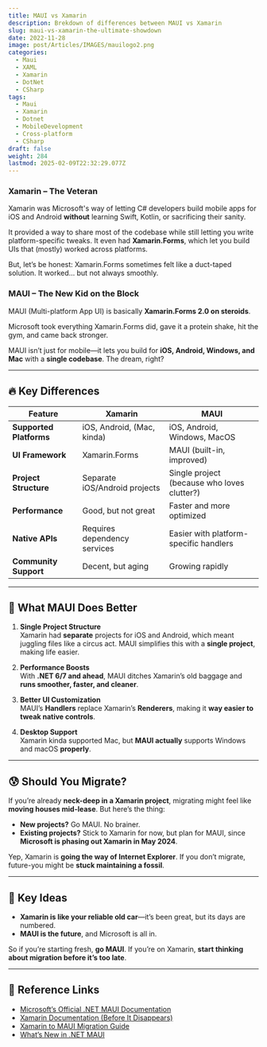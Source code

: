 ```yaml
---
title: MAUI vs Xamarin
description: Brekdown of differences between MAUI vs Xamarin
slug: maui-vs-xamarin-the-ultimate-showdown
date: 2022-11-28
image: post/Articles/IMAGES/mauilogo2.png
categories:
  - Maui
  - XAML
  - Xamarin
  - DotNet
  - CSharp
tags:
  - Maui
  - Xamarin
  - Dotnet
  - MobileDevelopment
  - Cross-platform
  - CSharp
draft: false
weight: 284
lastmod: 2025-02-09T22:32:29.077Z
---
```

<!-- >

# MAUI vs Xamarin – The Ultimate Showdown

Ah, Xamarin. The OG of .NET cross-platform development. If Xamarin was a car, it’d be that reliable old sedan that still runs fine but has a cassette player. Then along comes .NET MAUI, the sleek electric vehicle that Microsoft is betting the future on. 

So, what’s the deal? Should you ditch Xamarin like an expired milk carton and move to MAUI? Let’s break it down.

---

## 🧐 What Even Are These Things?
-->

### **Xamarin – The Veteran**

Xamarin was Microsoft's way of letting C# developers build mobile apps for iOS and Android **without** learning Swift, Kotlin, or sacrificing their sanity.

It provided a way to share most of the codebase while still letting you write platform-specific tweaks. It even had **Xamarin.Forms**, which let you build UIs that (mostly) worked across platforms.

But, let’s be honest: Xamarin.Forms sometimes felt like a duct-taped solution. It worked… but not always smoothly.

### **MAUI – The New Kid on the Block**

MAUI (Multi-platform App UI) is basically **Xamarin.Forms 2.0 on steroids**.

Microsoft took everything Xamarin.Forms did, gave it a protein shake, hit the gym, and came back stronger.

MAUI isn’t just for mobile—it lets you build for **iOS, Android, Windows, and Mac** with a **single codebase**. The dream, right?

***

## 🔥 Key Differences

| Feature                 | Xamarin                       | MAUI                                        |
| ----------------------- | ----------------------------- | ------------------------------------------- |
| **Supported Platforms** | iOS, Android, (Mac, kinda)    | iOS, Android, Windows, MacOS                |
| **UI Framework**        | Xamarin.Forms                 | MAUI (built-in, improved)                   |
| **Project Structure**   | Separate iOS/Android projects | Single project (because who loves clutter?) |
| **Performance**         | Good, but not great           | Faster and more optimized                   |
| **Native APIs**         | Requires dependency services  | Easier with platform-specific handlers      |
| **Community Support**   | Decent, but aging             | Growing rapidly                             |

***

## 🚀 What MAUI Does Better

1. **Single Project Structure**\
   Xamarin had **separate** projects for iOS and Android, which meant juggling files like a circus act. MAUI simplifies this with a **single project**, making life easier.

2. **Performance Boosts**\
   With **.NET 6/7 and ahead**, MAUI ditches Xamarin’s old baggage and **runs smoother, faster, and cleaner**.

3. **Better UI Customization**\
   MAUI’s **Handlers** replace Xamarin’s **Renderers**, making it **way easier to tweak native controls**.

4. **Desktop Support**\
   Xamarin kinda supported Mac, but **MAUI actually** supports Windows and macOS **properly**.

***

## 😰 Should You Migrate?

If you’re already **neck-deep in a Xamarin project**, migrating might feel like **moving houses mid-lease**. But here’s the thing:

* **New projects?** Go MAUI. No brainer.
* **Existing projects?** Stick to Xamarin for now, but plan for MAUI, since **Microsoft is phasing out Xamarin in May 2024**.

Yep, Xamarin is **going the way of Internet Explorer**. If you don’t migrate, future-you might be **stuck maintaining a fossil**.

***

## 🤔 Key Ideas

* **Xamarin is like your reliable old car**—it’s been great, but its days are numbered.
* **MAUI is the future**, and Microsoft is all in.

So if you’re starting fresh, **go MAUI**. If you’re on Xamarin, **start thinking about migration before it’s too late**.

***

## 🔗 Reference Links

* [Microsoft’s Official .NET MAUI Documentation](https://learn.microsoft.com/en-us/dotnet/maui/)
* [Xamarin Documentation (Before It Disappears)](https://learn.microsoft.com/en-us/xamarin/)
* [Xamarin to MAUI Migration Guide](https://learn.microsoft.com/en-us/dotnet/maui/get-started/migrate/)
* [What’s New in .NET MAUI](https://devblogs.microsoft.com/dotnet/category/maui/)
